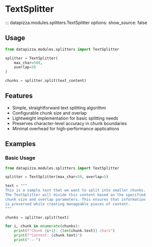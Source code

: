 # TextSplitter


<!-- prettier-ignore -->
::: datapizza.modules.splitters.TextSplitter
    options:
        show_source: false

## Usage

```python
from datapizza.modules.splitters import TextSplitter

splitter = TextSplitter(
    max_char=500,
    overlap=50
)

chunks = splitter.split(text_content)
```

## Features

- Simple, straightforward text splitting algorithm
- Configurable chunk size and overlap
- Lightweight implementation for basic splitting needs
- Preserves character-level accuracy in chunk boundaries
- Minimal overhead for high-performance applications

## Examples

### Basic Usage

```python
from datapizza.modules.splitters import TextSplitter

splitter = TextSplitter(max_char=50, overlap=5)

text = """
This is a sample text that we want to split into smaller chunks.
The TextSplitter will divide this content based on the specified
chunk size and overlap parameters. This ensures that information
is preserved while creating manageable pieces of content.
"""

chunks = splitter.split(text)

for i, chunk in enumerate(chunks):
    print(f"Chunk {i+1}: {len(chunk.text)} chars")
    print(f"Content: {chunk.text}")
    print("---")
```
